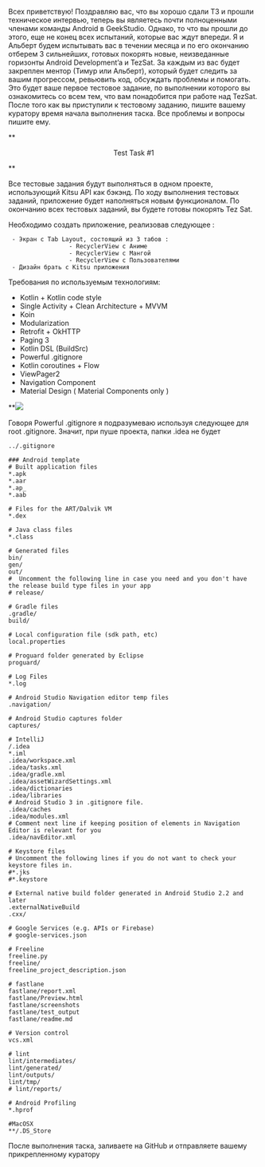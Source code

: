 
Всех приветствую! Поздравляю вас, что вы хорошо сдали ТЗ и прошли техническое интервью, теперь вы являетесь почти полноценными членами команды Android в GeekStudio. Однако, то что вы прошли до этого, еще не конец всех испытаний, которые вас ждут впереди. Я и Альберт будем испытывать вас в течении месяца и по его окончанию отберем 3 сильнейших, готовых покорять новые, неизведанные горизонты Android Development’a и TezSat.
За каждым из вас будет закреплен ментор (Тимур или Альберт), который будет следить за вашим прогрессом, ревьювить код, обсуждать проблемы и помогать.
Это будет ваше первое тестовое задание, по выполнении которого вы ознакомитесь со всем тем, что вам понадобится при работе над TezSat. 
После того как вы приступили к тестовому заданию, пишите вашему куратору время начала выполнения таска. Все проблемы и вопросы пишите ему.

**<p align="center">Test Task #1
</p>**

Все тестовые задания будут выполняться в одном проекте, использующий Kitsu API как бэкэнд. По ходу выполнения тестовых заданий, приложение будет наполняться новым функционалом. По окончанию всех тестовых заданий, вы будете готовы покорять Tez Sat.

 Необходимо создать приложение, реализовав следующее : 
 
     - Экран с Tab Layout, состоящий из 3 табов : 
                     - RecyclerView с Аниме
                     - RecyclerView с Мангой
                     - RecyclerView с Пользователями                                                                                                                                                      
     - Дизайн брать с Kitsu приложения

Требования по используемым технологиям: 
 - Kotlin + Kotlin code style 
 - Single Activity + Clean Architecture + MVVM
 - Koin 
 - Modularization
 - Retrofit + OkHTTP
 - Paging 3 
 - Kotlin DSL (BuildSrc)
 - Powerful .gitignore
 - Kotlin coroutines + Flow
 - ViewPager2
 - Navigation Component
 - Material Design ( Material Components only )

**![](https://lh4.googleusercontent.com/hS2EL300U9ZcL83YJmexY_p-aU42N6Ai5IP63hvlJLDrrbVAeyqFU5nAksR4GyPt94YHSaB9fHaKESlOyWcICZ9gU7nfj45zgL_lo0TeWCibWbwibVjq0QYToBSaVhxLdPsy7MUNcsU4YB_xHYPEvRk)

Говоря Powerful .gitignore я подразумеваю используя следующее для root .gitignore. Значит, при пуше проекта, папки .idea не будет
```
../.gitignore

### Android template
# Built application files
*.apk
*.aar
*.ap_
*.aab

# Files for the ART/Dalvik VM
*.dex

# Java class files
*.class

# Generated files
bin/
gen/
out/
#  Uncomment the following line in case you need and you don't have the release build type files in your app
# release/

# Gradle files
.gradle/
build/

# Local configuration file (sdk path, etc)
local.properties

# Proguard folder generated by Eclipse
proguard/

# Log Files
*.log

# Android Studio Navigation editor temp files
.navigation/

# Android Studio captures folder
captures/

# IntelliJ
/.idea
*.iml
.idea/workspace.xml
.idea/tasks.xml
.idea/gradle.xml
.idea/assetWizardSettings.xml
.idea/dictionaries
.idea/libraries
# Android Studio 3 in .gitignore file.
.idea/caches
.idea/modules.xml
# Comment next line if keeping position of elements in Navigation Editor is relevant for you
.idea/navEditor.xml

# Keystore files
# Uncomment the following lines if you do not want to check your keystore files in.
#*.jks
#*.keystore

# External native build folder generated in Android Studio 2.2 and later
.externalNativeBuild
.cxx/

# Google Services (e.g. APIs or Firebase)
# google-services.json

# Freeline
freeline.py
freeline/
freeline_project_description.json

# fastlane
fastlane/report.xml
fastlane/Preview.html
fastlane/screenshots
fastlane/test_output
fastlane/readme.md

# Version control
vcs.xml

# lint
lint/intermediates/
lint/generated/
lint/outputs/
lint/tmp/
# lint/reports/

# Android Profiling
*.hprof

#MacOSX
**/.DS_Store
```

После выполнения таска, заливаете на GitHub и отправляете вашему прикрепленному куратору
